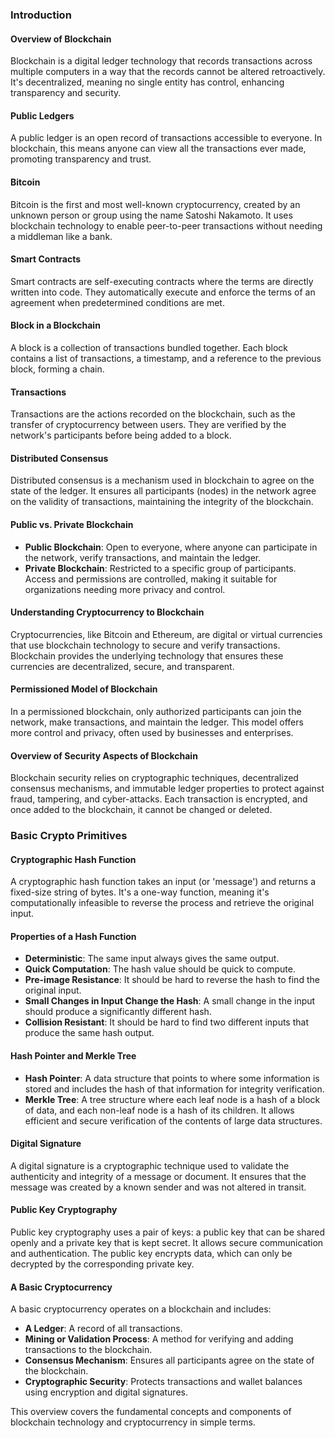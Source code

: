 ### Introduction

#### Overview of Blockchain
Blockchain is a digital ledger technology that records transactions across multiple computers in a way that the records cannot be altered retroactively. It's decentralized, meaning no single entity has control, enhancing transparency and security.

#### Public Ledgers
A public ledger is an open record of transactions accessible to everyone. In blockchain, this means anyone can view all the transactions ever made, promoting transparency and trust.

#### Bitcoin
Bitcoin is the first and most well-known cryptocurrency, created by an unknown person or group using the name Satoshi Nakamoto. It uses blockchain technology to enable peer-to-peer transactions without needing a middleman like a bank.

#### Smart Contracts
Smart contracts are self-executing contracts where the terms are directly written into code. They automatically execute and enforce the terms of an agreement when predetermined conditions are met.

#### Block in a Blockchain
A block is a collection of transactions bundled together. Each block contains a list of transactions, a timestamp, and a reference to the previous block, forming a chain.

#### Transactions
Transactions are the actions recorded on the blockchain, such as the transfer of cryptocurrency between users. They are verified by the network's participants before being added to a block.

#### Distributed Consensus
Distributed consensus is a mechanism used in blockchain to agree on the state of the ledger. It ensures all participants (nodes) in the network agree on the validity of transactions, maintaining the integrity of the blockchain.

#### Public vs. Private Blockchain
- **Public Blockchain**: Open to everyone, where anyone can participate in the network, verify transactions, and maintain the ledger.
- **Private Blockchain**: Restricted to a specific group of participants. Access and permissions are controlled, making it suitable for organizations needing more privacy and control.

#### Understanding Cryptocurrency to Blockchain
Cryptocurrencies, like Bitcoin and Ethereum, are digital or virtual currencies that use blockchain technology to secure and verify transactions. Blockchain provides the underlying technology that ensures these currencies are decentralized, secure, and transparent.

#### Permissioned Model of Blockchain
In a permissioned blockchain, only authorized participants can join the network, make transactions, and maintain the ledger. This model offers more control and privacy, often used by businesses and enterprises.

#### Overview of Security Aspects of Blockchain
Blockchain security relies on cryptographic techniques, decentralized consensus mechanisms, and immutable ledger properties to protect against fraud, tampering, and cyber-attacks. Each transaction is encrypted, and once added to the blockchain, it cannot be changed or deleted.

### Basic Crypto Primitives

#### Cryptographic Hash Function
A cryptographic hash function takes an input (or 'message') and returns a fixed-size string of bytes. It's a one-way function, meaning it's computationally infeasible to reverse the process and retrieve the original input.

#### Properties of a Hash Function
- **Deterministic**: The same input always gives the same output.
- **Quick Computation**: The hash value should be quick to compute.
- **Pre-image Resistance**: It should be hard to reverse the hash to find the original input.
- **Small Changes in Input Change the Hash**: A small change in the input should produce a significantly different hash.
- **Collision Resistant**: It should be hard to find two different inputs that produce the same hash output.

#### Hash Pointer and Merkle Tree
- **Hash Pointer**: A data structure that points to where some information is stored and includes the hash of that information for integrity verification.
- **Merkle Tree**: A tree structure where each leaf node is a hash of a block of data, and each non-leaf node is a hash of its children. It allows efficient and secure verification of the contents of large data structures.

#### Digital Signature
A digital signature is a cryptographic technique used to validate the authenticity and integrity of a message or document. It ensures that the message was created by a known sender and was not altered in transit.

#### Public Key Cryptography
Public key cryptography uses a pair of keys: a public key that can be shared openly and a private key that is kept secret. It allows secure communication and authentication. The public key encrypts data, which can only be decrypted by the corresponding private key.

#### A Basic Cryptocurrency
A basic cryptocurrency operates on a blockchain and includes:
- **A Ledger**: A record of all transactions.
- **Mining or Validation Process**: A method for verifying and adding transactions to the blockchain.
- **Consensus Mechanism**: Ensures all participants agree on the state of the blockchain.
- **Cryptographic Security**: Protects transactions and wallet balances using encryption and digital signatures.

This overview covers the fundamental concepts and components of blockchain technology and cryptocurrency in simple terms.
